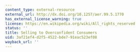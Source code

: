 ```yaml
---
content_type: external-resource
external_url: http://dx.doi.org/10.1257/aer.99.5.1770
has_external_license_warning: true
license: https://en.wikipedia.org/wiki/All_rights_reserved
status: ''
title: Selling to Overconfident Consumers
uid: 3af21ef4-d2f5-4522-bde7-91eac523ef08
wayback_url: ''
---
```

